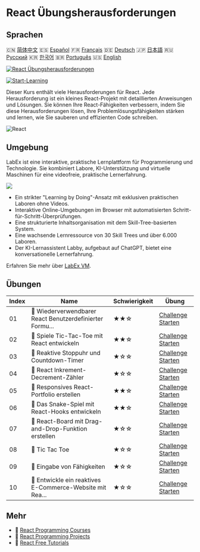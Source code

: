 # React Übungsherausforderungen

## Sprachen

🇨🇳 [简体中文](README_zh.md) 🇪🇸 [Español](README_es.md) 🇫🇷 [Français](README_fr.md) 🇩🇪 [Deutsch](README_de.md) 🇯🇵 [日本語](README_ja.md) 🇷🇺 [Русский](README_ru.md) 🇰🇷 [한국어](README_ko.md) 🇧🇷 [Português](README_pt.md) 🇺🇸 [English](README.md) 

[![React Übungsherausforderungen](https://cover-creator.labex.io/react-practice-challenges.png?lang=de)](https://labex.io/de/courses/react-practice-challenges)

[![Start-Learning](https://img.shields.io/badge/Start-Learning-whitesmoke?style=for-the-badge)](https://labex.io/de/courses/react-practice-challenges)

Dieser Kurs enthält viele Herausforderungen für React. Jede Herausforderung ist ein kleines React-Projekt mit detaillierten Anweisungen und Lösungen. Sie können Ihre React-Fähigkeiten verbessern, indem Sie diese Herausforderungen lösen, Ihre Problemlösungsfähigkeiten stärken und lernen, wie Sie sauberen und effizienten Code schreiben.

![React](https://img.shields.io/badge/React-whitesmoke?style=for-the-badge&logo=react)


## Umgebung

LabEx ist eine interaktive, praktische Lernplattform für Programmierung und Technologie. Sie kombiniert Labore, KI-Unterstützung und virtuelle Maschinen für eine videofreie, praktische Lernerfahrung.

![](https://tutorial-screenshot.getvm.io/images/vm-1725247253.png)

- Ein strikter "Learning by Doing"-Ansatz mit exklusiven praktischen Laboren ohne Videos.
- Interaktive Online-Umgebungen im Browser mit automatisierten Schritt-für-Schritt-Überprüfungen.
- Eine strukturierte Inhaltsorganisation mit dem Skill-Tree-basierten System.
- Eine wachsende Lernressource von 30 Skill Trees und über 6.000 Laboren.
- Der KI-Lernassistent Labby, aufgebaut auf ChatGPT, bietet eine konversationelle Lernerfahrung.

Erfahren Sie mehr über [LabEx VM](https://support.labex.io/using-labex/virtual-machine).

## Übungen

|   Index | Name                                                     | Schwierigkeit   | Übung                                                                                                                              |
|---------|----------------------------------------------------------|-----------------|------------------------------------------------------------------------------------------------------------------------------------|
|      01 | 🎯 Wiederverwendbarer React Benutzerdefinierter Formu... | ★★☆             | <a target='_blank' href='https://labex.io/de/labs/react-reusable-react-custom-form-component-67586'>Challenge Starten</a>          |
|      02 | 🎯 Spiele Tic-Tac-Toe mit React entwickeln               | ★★☆             | <a target='_blank' href='https://labex.io/de/labs/react-develop-tic-tac-toe-game-with-react-67587'>Challenge Starten</a>           |
|      03 | 🎯 Reaktive Stoppuhr und Countdown-Timer                 | ★☆☆             | <a target='_blank' href='https://labex.io/de/labs/react-reactive-stopwatch-and-countdown-timer-67593'>Challenge Starten</a>        |
|      04 | 🎯 React Inkrement-Decrement-Zähler                      | ★☆☆             | <a target='_blank' href='https://labex.io/de/labs/react-react-increment-decrement-counter-67585'>Challenge Starten</a>             |
|      05 | 🎯 Responsives React-Portfolio erstellen                 | ★★☆             | <a target='_blank' href='https://labex.io/de/labs/react-build-responsive-react-portfolio-67591'>Challenge Starten</a>              |
|      06 | 🎯 Das Snake-Spiel mit React-Hooks entwickeln            | ★★☆             | <a target='_blank' href='https://labex.io/de/labs/react-developing-snake-game-with-react-hooks-67592'>Challenge Starten</a>        |
|      07 | 🎯 React-Board mit Drag-and-Drop-Funktion erstellen      | ★☆☆             | <a target='_blank' href='https://labex.io/de/labs/react-build-drag-and-drop-react-board-67588'>Challenge Starten</a>               |
|      08 | 🎯 Tic Tac Toe                                           | ★☆☆             | <a target='_blank' href='https://labex.io/de/labs/react-tik-tac-toe-67594'>Challenge Starten</a>                                   |
|      09 | 🎯 Eingabe von Fähigkeiten                               | ★☆☆             | <a target='_blank' href='https://labex.io/de/labs/react-input-of-skills-67590'>Challenge Starten</a>                               |
|      10 | 🎯 Entwickle ein reaktives E-Commerce-Website mit Rea... | ★☆☆             | <a target='_blank' href='https://labex.io/de/labs/react-develop-reactive-ecommerce-website-with-react-67589'>Challenge Starten</a> |

## Mehr

- 🔗 [React Programming Courses](https://github.com/labex-labs/awesome-programming-courses)
- 🔗 [React Programming Projects](https://github.com/labex-labs/awesome-programming-projects)
- 🔗 [React Free Tutorials](https://github.com/labex-labs/react-free-tutorials)

